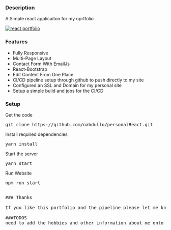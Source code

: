 ### Description

A Simple react applicaiton for my oprtfolio


[![react portfoiio](src/assets/images/react%20portfolio%20gif.gif)](https://oabdullo.com)

### Features

- Fully Responsive
- Multi-Page Layout
- Contact Form With EmailJs
- React-Bootstrap
- Edit Content From One Place
- CI/CD pipeline setup through github to push directly to my site
- Configured an SSL and Domain for my personal site
- Setup a simple build and jobs for the CI/CD

### Setup

Get the code

<pre>git clone https://github.com/oabdullo/personalReact.git</pre>
 
Install required dependencies

<pre>yarn install</pre>


Start the server

<pre>yarn start</pre>

Run Website

<pre>npm run start<pre>

### Thanks

If you like this portfolio and the pipeline please let me know

###TODOS
need to add the hobbies and other information about me onto the website( host the resume there)
